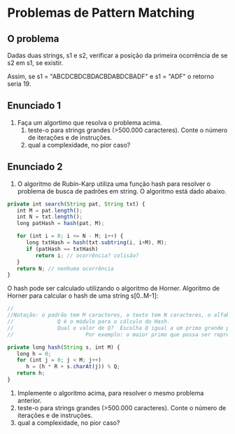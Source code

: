 # Problemas de Pattern Matching

## O problema


Dadas duas strings, s1 e s2, verificar a posição da primeira ocorrência de se s2 em s1, se existir.

Assim, se s1 = "ABCDCBDCBDACBDABDCBADF" e s1 = "ADF" o retorno seria 19.



## Enunciado 1

1. Faça um algortimo que resolva o problema acima.
   1. teste-o para strings grandes (>500.000 caracteres). Conte o número de iterações e de instruções.
   1. qual a complexidade, no pior caso?

## Enunciado 2

1. O algoritmo de Rubin-Karp utiliza uma função hash para resolver o problema de busca de padrões em string. O algoritmo está dado abaixo.
 
```javascript
private int search(String pat, String txt) {
   int M = pat.length();
   int N = txt.length();
   long patHash = hash(pat, M);

   for (int i = 0; i <= N - M; i++) {
      long txtHash = hash(txt.subtring(i, i+M), M);
      if (patHash == txtHash)
         return i; // ocorrência? colisão?
   }
   return N; // nenhuma ocorrência
}
```

O hash pode ser calculado utilizando o algoritmo de Horner.
Algoritmo de Horner para calcular o hash de uma string s[0..M-1]:

```javascript
//
//Notação: o padrão tem M caracteres, o texto tem N caracteres, o alfabeto tem R caracteres  (0 … R−1) 
//              Q é o módulo para o cálculo do Hash.
//              Qual o valor de Q?  Escolha Q igual a um primo grande para minimizar a chance de colisões.
//                       Por exemplo: o maior primo que possa ser representado com um int

private long hash(String s, int M) {
   long h = 0;
   for (int j = 0; j < M; j++)
      h = (h * R + s.charAt(j)) % Q;
   return h;
}
```

1. Implemente o algoritmo acima, para resolver o mesmo problema anterior.
  1. teste-o para strings grandes (>500.000 caracteres). Conte o número de iterações e de instruções.
  1. qual a complexidade, no pior caso?
